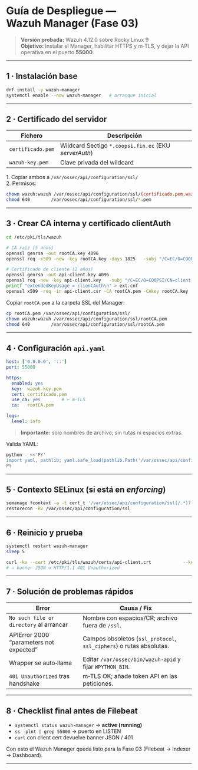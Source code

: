 
# Guía de Despliegue — Wazuh Manager (Fase 03)

> **Versión probada:** Wazuh 4.12.0 sobre Rocky Linux 9  
> **Objetivo:** Instalar el Manager, habilitar HTTPS y m‑TLS, y dejar la API operativa en el puerto **55000**.

---

## 1 · Instalación base

```bash
dnf install -y wazuh-manager
systemctl enable --now wazuh-manager   # arranque inicial
```

---

## 2 · Certificado del **servidor**

| Fichero | Descripción |
|---------|-------------|
| `certificado.pem` | Wildcard Sectigo `*.coopsi.fin.ec` (EKU *serverAuth*) |
| `wazuh-key.pem`   | Clave privada del wildcard |

1. Copiar ambos a `/var/ossec/api/configuration/ssl/`  
2. Permisos:

```bash
chown wazuh:wazuh /var/ossec/api/configuration/ssl/{certificado.pem,wazuh-key.pem}
chmod 640        /var/ossec/api/configuration/ssl/*.pem
```

---

## 3 · Crear CA interna y certificado **clientAuth**

```bash
cd /etc/pki/tls/wazuh

# CA raíz (5 años)
openssl genrsa -out rootCA.key 4096
openssl req -x509 -new -key rootCA.key -days 1825   -subj "/C=EC/O=COOPSI/CN=COOPSI-Root-2025"   -out rootCA.pem

# Certificado de cliente (2 años)
openssl genrsa -out api-client.key 4096
openssl req -new -key api-client.key   -subj "/C=EC/O=COOPSI/CN=client-api"   -out api-client.csr
printf "extendedKeyUsage = clientAuth\n" > ext.cnf
openssl x509 -req -in api-client.csr -CA rootCA.pem -CAkey rootCA.key   -CAcreateserial -days 730 -sha256 -extfile ext.cnf   -out api-client.crt
```

Copiar `rootCA.pem` a la carpeta SSL del Manager:

```bash
cp rootCA.pem /var/ossec/api/configuration/ssl/
chown wazuh:wazuh /var/ossec/api/configuration/ssl/rootCA.pem
chmod 640        /var/ossec/api/configuration/ssl/rootCA.pem
```

---

## 4 · Configuración `api.yaml`

```yaml
host: ['0.0.0.0', '::']
port: 55000

https:
  enabled: yes
  key:  wazuh-key.pem
  cert: certificado.pem
  use_ca: yes        # ← m‑TLS
  ca:   rootCA.pem

logs:
  level: info
```

> **Importante:** solo nombres de archivo; sin rutas ni espacios extras.

Valida YAML:

```bash
python - <<'PY'
import yaml, pathlib; yaml.safe_load(pathlib.Path('/var/ossec/api/configuration/api.yaml').read_text()); print('YAML OK')
PY
```

---

## 5 · Contexto SELinux (si está en *enforcing*)

```bash
semanage fcontext -a -t cert_t '/var/ossec/api/configuration/ssl(/.*)?'
restorecon -Rv /var/ossec/api/configuration/ssl
```

---

## 6 · Reinicio y prueba

```bash
systemctl restart wazuh-manager
sleep 5

curl -kv --cert /etc/pki/tls/wazuh/certs/api-client.crt            --key  /etc/pki/tls/wazuh/certs/api-client.key            https://localhost:55000/ | head
# → banner JSON o HTTP/1.1 401 Unauthorized
```

---

## 7 · Solución de problemas rápidos

| Error | Causa / Fix |
|-------|-------------|
| `No such file or directory` al arrancar | Nombre con espacios/CR; archivo fuera de `/ssl`. |
| APIError 2000 “parameters not expected” | Campos obsoletos (`ssl_protocol`, `ssl_ciphers`) o rutas absolutas. |
| Wrapper se auto‑llama | Editar `/var/ossec/bin/wazuh-apid` y fijar `WPYTHON_BIN`. |
| `401 Unauthorized` tras handshake | m‑TLS OK; añade token API en las peticiones. |

---

## 8 · Checklist final antes de Filebeat

- `systemctl status wazuh-manager` → **active (running)**
- `ss -plnt | grep 55000` → puerto en LISTEN
- `curl` con client cert devuelve banner JSON / 401

Con esto el Wazuh Manager queda listo para la Fase 03 (Filebeat → Indexer → Dashboard).

---
